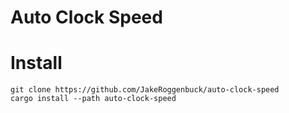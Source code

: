 # Auto Clock Speed

# Install
```
git clone https://github.com/JakeRoggenbuck/auto-clock-speed
cargo install --path auto-clock-speed
```

